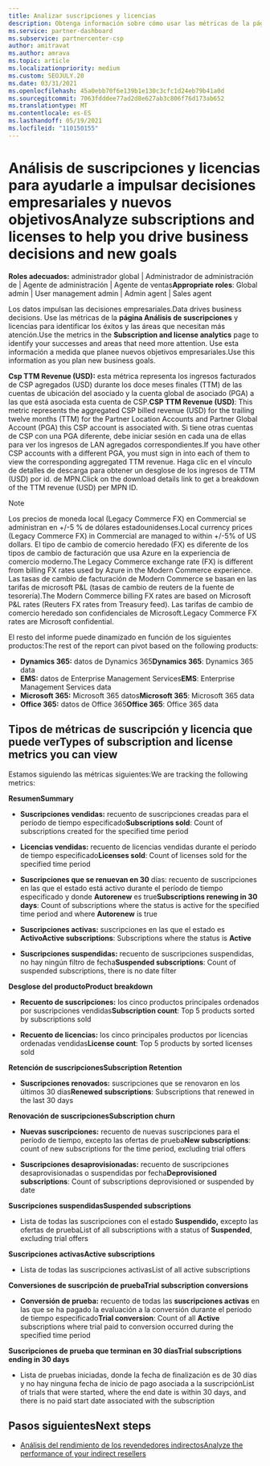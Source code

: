 ```yaml
---
title: Analizar suscripciones y licencias
description: Obtenga información sobre cómo usar las métricas de la página Análisis de suscripciones y licencias para identificar los éxitos y las áreas que necesitan más atención.
ms.service: partner-dashboard
ms.subservice: partnercenter-csp
author: amitravat
ms.author: amrava
ms.topic: article
ms.localizationpriority: medium
ms.custom: SEOJULY.20
ms.date: 03/31/2021
ms.openlocfilehash: 45a0ebb70f6e139b1e130c3cfc1d24eb79b41a0d
ms.sourcegitcommit: 7063fdddee77ad2d8e627ab3c806f76d173ab652
ms.translationtype: MT
ms.contentlocale: es-ES
ms.lasthandoff: 05/19/2021
ms.locfileid: "110150155"
---
```

# <a name="analyze-subscriptions-and-licenses-to-help-you-drive-business-decisions-and-new-goals"></a><span data-ttu-id="be3fd-103">Análisis de suscripciones y licencias para ayudarle a impulsar decisiones empresariales y nuevos objetivos</span><span class="sxs-lookup"><span data-stu-id="be3fd-103">Analyze subscriptions and licenses to help you drive business decisions and new goals</span></span>

<span data-ttu-id="be3fd-104">**Roles adecuados:** administrador global | Administrador de administración de | Agente de administración | Agente de ventas</span><span class="sxs-lookup"><span data-stu-id="be3fd-104">**Appropriate roles**: Global admin | User management admin | Admin agent | Sales agent</span></span>

<span data-ttu-id="be3fd-105">Los datos impulsan las decisiones empresariales.</span><span class="sxs-lookup"><span data-stu-id="be3fd-105">Data drives business decisions.</span></span> <span data-ttu-id="be3fd-106">Use las métricas de la **página Análisis de suscripciones** y licencias para identificar los éxitos y las áreas que necesitan más atención.</span><span class="sxs-lookup"><span data-stu-id="be3fd-106">Use the metrics in the **Subscription and license analytics** page to identify your successes and areas that need more attention.</span></span> <span data-ttu-id="be3fd-107">Use esta información a medida que planee nuevos objetivos empresariales.</span><span class="sxs-lookup"><span data-stu-id="be3fd-107">Use this information as you plan new business goals.</span></span>

<span data-ttu-id="be3fd-108">**Csp TTM Revenue (USD):** esta métrica representa los ingresos facturados de CSP agregados (USD) durante los doce meses finales (TTM) de las cuentas de ubicación del asociado y la cuenta global de asociado (PGA) a las que está asociada esta cuenta de CSP.</span><span class="sxs-lookup"><span data-stu-id="be3fd-108">**CSP TTM Revenue (USD)**: This metric represents the aggregated CSP billed revenue (USD) for the trailing twelve months (TTM) for the Partner Location Accounts and Partner Global Account (PGA) this CSP account is associated with.</span></span> <span data-ttu-id="be3fd-109">Si tiene otras cuentas de CSP con una PGA diferente, debe iniciar sesión en cada una de ellas para ver los ingresos de LAN agregados correspondientes.</span><span class="sxs-lookup"><span data-stu-id="be3fd-109">If you have other CSP accounts with a different PGA, you must sign in into each of them to view the corresponding aggregated TTM revenue.</span></span>  <span data-ttu-id="be3fd-110">Haga clic en el vínculo de detalles de descarga para obtener un desglose de los ingresos de TTM (USD) por id. de MPN.</span><span class="sxs-lookup"><span data-stu-id="be3fd-110">Click on the download details link to get a breakdown of the TTM revenue (USD) per MPN ID.</span></span>

>[!NOTE]
><span data-ttu-id="be3fd-111">Los precios de moneda local (Legacy Commerce FX) en Commercial se administran en +/-5 % de dólares estadounidenses.</span><span class="sxs-lookup"><span data-stu-id="be3fd-111">Local currency prices (Legacy Commerce FX) in Commercial are managed to within +/-5% of US dollars.</span></span> <span data-ttu-id="be3fd-112">El tipo de cambio de comercio heredado (FX) es diferente de los tipos de cambio de facturación que usa Azure en la experiencia de comercio moderno.</span><span class="sxs-lookup"><span data-stu-id="be3fd-112">The Legacy Commerce exchange rate (FX) is different from billing FX rates used by Azure in the Modern Commerce experience.</span></span> <span data-ttu-id="be3fd-113">Las tasas de cambio de facturación de Modern Commerce se basan en las tarifas de microsoft P&L (tasas de cambio de reuters de la fuente de tesorería).</span><span class="sxs-lookup"><span data-stu-id="be3fd-113">The Modern Commerce billing FX rates are based on Microsoft P&L rates (Reuters FX rates from Treasury feed).</span></span> <span data-ttu-id="be3fd-114">Las tarifas de cambio de comercio heredado son confidenciales de Microsoft.</span><span class="sxs-lookup"><span data-stu-id="be3fd-114">Legacy Commerce FX rates are Microsoft confidential.</span></span>


<span data-ttu-id="be3fd-115">El resto del informe puede dinamizado en función de los siguientes productos:</span><span class="sxs-lookup"><span data-stu-id="be3fd-115">The rest of the report can pivot based on the following products:</span></span>

 - <span data-ttu-id="be3fd-116">**Dynamics 365:** datos de Dynamics 365</span><span class="sxs-lookup"><span data-stu-id="be3fd-116">**Dynamics 365**: Dynamics 365 data</span></span>  
 - <span data-ttu-id="be3fd-117">**EMS:** datos de Enterprise Management Services</span><span class="sxs-lookup"><span data-stu-id="be3fd-117">**EMS**: Enterprise Management Services data</span></span>  
 - <span data-ttu-id="be3fd-118">**Microsoft 365:** Microsoft 365 datos</span><span class="sxs-lookup"><span data-stu-id="be3fd-118">**Microsoft 365**: Microsoft 365 data</span></span>  
 - <span data-ttu-id="be3fd-119">**Office 365:** datos de Office 365</span><span class="sxs-lookup"><span data-stu-id="be3fd-119">**Office 365**: Office 365 data</span></span>  


## <a name="types-of-subscription-and-license-metrics-you-can-view"></a><span data-ttu-id="be3fd-120">Tipos de métricas de suscripción y licencia que puede ver</span><span class="sxs-lookup"><span data-stu-id="be3fd-120">Types of subscription and license metrics you can view</span></span>

<span data-ttu-id="be3fd-121">Estamos siguiendo las métricas siguientes:</span><span class="sxs-lookup"><span data-stu-id="be3fd-121">We are tracking the following metrics:</span></span>

<span data-ttu-id="be3fd-122">**Resumen**</span><span class="sxs-lookup"><span data-stu-id="be3fd-122">**Summary**</span></span>  
 - <span data-ttu-id="be3fd-123">**Suscripciones vendidas:** recuento de suscripciones creadas para el período de tiempo especificado</span><span class="sxs-lookup"><span data-stu-id="be3fd-123">**Subscriptions sold**: Count of subscriptions created for the specified time period</span></span>  
  
 - <span data-ttu-id="be3fd-124">**Licencias vendidas:** recuento de licencias vendidas durante el período de tiempo especificado</span><span class="sxs-lookup"><span data-stu-id="be3fd-124">**Licenses sold**: Count of licenses sold for the specified time period</span></span>  
  
 - <span data-ttu-id="be3fd-125">**Suscripciones que se renuevan en 30** días: recuento de suscripciones en las que el estado está activo durante el período de tiempo especificado y donde **Autorenew** es true</span><span class="sxs-lookup"><span data-stu-id="be3fd-125">**Subscriptions renewing in 30 days**: Count of subscriptions where the status is active for the specified time period and where **Autorenew** is true</span></span>
 
 - <span data-ttu-id="be3fd-126">**Suscripciones activas:** suscripciones en las que el estado es **Activo**</span><span class="sxs-lookup"><span data-stu-id="be3fd-126">**Active subscriptions**: Subscriptions where the status is **Active**</span></span>  
 
 - <span data-ttu-id="be3fd-127">**Suscripciones suspendidas:** recuento de suscripciones suspendidas, no hay ningún filtro de fecha</span><span class="sxs-lookup"><span data-stu-id="be3fd-127">**Suspended subscriptions**: Count of suspended subscriptions, there is no date filter</span></span>  

<span data-ttu-id="be3fd-128">**Desglose del producto**</span><span class="sxs-lookup"><span data-stu-id="be3fd-128">**Product breakdown**</span></span>
  
 - <span data-ttu-id="be3fd-129">**Recuento de suscripciones:** los cinco productos principales ordenados por suscripciones vendidas</span><span class="sxs-lookup"><span data-stu-id="be3fd-129">**Subscription count**: Top 5 products sorted by subscriptions sold</span></span>  
 
 - <span data-ttu-id="be3fd-130">**Recuento de licencias:** los cinco principales productos por licencias ordenadas vendidas</span><span class="sxs-lookup"><span data-stu-id="be3fd-130">**License count**: Top 5 products by sorted licenses sold</span></span>

<span data-ttu-id="be3fd-131">**Retención de suscripciones**</span><span class="sxs-lookup"><span data-stu-id="be3fd-131">**Subscription Retention**</span></span>

 - <span data-ttu-id="be3fd-132">**Suscripciones renovados:** suscripciones que se renovaron en los últimos 30 días</span><span class="sxs-lookup"><span data-stu-id="be3fd-132">**Renewed subscriptions**: Subscriptions that renewed in the last 30 days</span></span>  

<span data-ttu-id="be3fd-133">**Renovación de suscripciones**</span><span class="sxs-lookup"><span data-stu-id="be3fd-133">**Subscription churn**</span></span>  
 - <span data-ttu-id="be3fd-134">**Nuevas suscripciones:** recuento de nuevas suscripciones para el período de tiempo, excepto las ofertas de prueba</span><span class="sxs-lookup"><span data-stu-id="be3fd-134">**New subscriptions**: count of new subscriptions for the time period, excluding trial offers</span></span>  
 
 - <span data-ttu-id="be3fd-135">**Suscripciones desaprovisionadas:** recuento de suscripciones desaprovisionadas o suspendidas por fecha</span><span class="sxs-lookup"><span data-stu-id="be3fd-135">**Deprovisioned subscriptions**: Count of subscriptions deprovisioned or suspended by date</span></span>  

<span data-ttu-id="be3fd-136">**Suscripciones suspendidas**</span><span class="sxs-lookup"><span data-stu-id="be3fd-136">**Suspended subscriptions**</span></span> 
 
 - <span data-ttu-id="be3fd-137">Lista de todas las suscripciones con el estado **Suspendido,** excepto las ofertas de prueba</span><span class="sxs-lookup"><span data-stu-id="be3fd-137">List of all subscriptions with a status of **Suspended**, excluding trial offers</span></span>  
  
<span data-ttu-id="be3fd-138">**Suscripciones activas**</span><span class="sxs-lookup"><span data-stu-id="be3fd-138">**Active subscriptions**</span></span>

 - <span data-ttu-id="be3fd-139">Lista de todas las suscripciones activas</span><span class="sxs-lookup"><span data-stu-id="be3fd-139">List of all active subscriptions</span></span>  

<span data-ttu-id="be3fd-140">**Conversiones de suscripción de prueba**</span><span class="sxs-lookup"><span data-stu-id="be3fd-140">**Trial subscription conversions**</span></span>  

 - <span data-ttu-id="be3fd-141">**Conversión de prueba:** recuento de todas las **suscripciones activas** en las que se ha pagado la evaluación a la conversión durante el período de tiempo especificado</span><span class="sxs-lookup"><span data-stu-id="be3fd-141">**Trial conversion**: Count of all **Active** subscriptions where trial paid to conversion occurred during the specified time period</span></span>  

<span data-ttu-id="be3fd-142">**Suscripciones de prueba que terminan en 30 días**</span><span class="sxs-lookup"><span data-stu-id="be3fd-142">**Trial subscriptions ending in 30 days**</span></span>  

 - <span data-ttu-id="be3fd-143">Lista de pruebas iniciadas, donde la fecha de finalización es de 30 días y no hay ninguna fecha de inicio de pago asociada a la suscripción</span><span class="sxs-lookup"><span data-stu-id="be3fd-143">List of trials that were started, where the end date is within 30 days, and there is no paid start date associated with the subscription</span></span>  



## <a name="next-steps"></a><span data-ttu-id="be3fd-144">Pasos siguientes</span><span class="sxs-lookup"><span data-stu-id="be3fd-144">Next steps</span></span>

- [<span data-ttu-id="be3fd-145">Análisis del rendimiento de los revendedores indirectos</span><span class="sxs-lookup"><span data-stu-id="be3fd-145">Analyze the performance of your indirect resellers</span></span>](analyze-indirect-resellers.md)